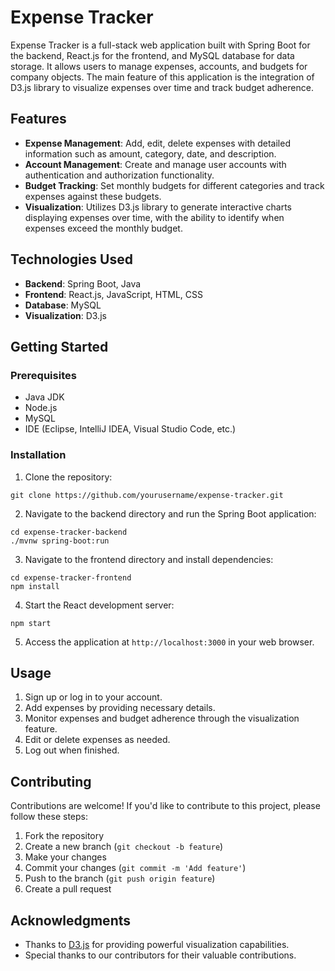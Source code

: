 # Expense Tracker

Expense Tracker is a full-stack web application built with Spring Boot for the backend, React.js for the frontend, and MySQL database for data storage. It allows users to manage expenses, accounts, and budgets for company objects. The main feature of this application is the integration of D3.js library to visualize expenses over time and track budget adherence.

## Features

- **Expense Management**: Add, edit, delete expenses with detailed information such as amount, category, date, and description.
- **Account Management**: Create and manage user accounts with authentication and authorization functionality.
- **Budget Tracking**: Set monthly budgets for different categories and track expenses against these budgets.
- **Visualization**: Utilizes D3.js library to generate interactive charts displaying expenses over time, with the ability to identify when expenses exceed the monthly budget.

## Technologies Used

- **Backend**: Spring Boot, Java
- **Frontend**: React.js, JavaScript, HTML, CSS
- **Database**: MySQL
- **Visualization**: D3.js

## Getting Started

### Prerequisites

- Java JDK
- Node.js
- MySQL
- IDE (Eclipse, IntelliJ IDEA, Visual Studio Code, etc.)

### Installation

1. Clone the repository:

```
git clone https://github.com/yourusername/expense-tracker.git
```

2. Navigate to the backend directory and run the Spring Boot application:

```
cd expense-tracker-backend
./mvnw spring-boot:run
```

3. Navigate to the frontend directory and install dependencies:

```
cd expense-tracker-frontend
npm install
```

4. Start the React development server:

```
npm start
```

5. Access the application at `http://localhost:3000` in your web browser.

## Usage

1. Sign up or log in to your account.
2. Add expenses by providing necessary details.
3. Monitor expenses and budget adherence through the visualization feature.
4. Edit or delete expenses as needed.
5. Log out when finished.

## Contributing

Contributions are welcome! If you'd like to contribute to this project, please follow these steps:

1. Fork the repository
2. Create a new branch (`git checkout -b feature`)
3. Make your changes
4. Commit your changes (`git commit -m 'Add feature'`)
5. Push to the branch (`git push origin feature`)
6. Create a pull request

## Acknowledgments

- Thanks to [D3.js](https://d3js.org/) for providing powerful visualization capabilities.
- Special thanks to our contributors for their valuable contributions.
